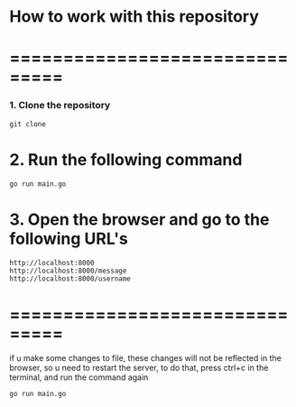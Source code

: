 # How to work with this repository

# ===============================

### 1. Clone the repository

    git clone

# 2. Run the following command

    go run main.go

# 3. Open the browser and go to the following URL's

    http://localhost:8000
    http://localhost:8000/message
    http://localhost:8000/username

# ===============================

if u make some changes to file, these changes will not be reflected in the browser, so u need to restart the server, to do that, press ctrl+c in the terminal, and run the command again

    go run main.go
